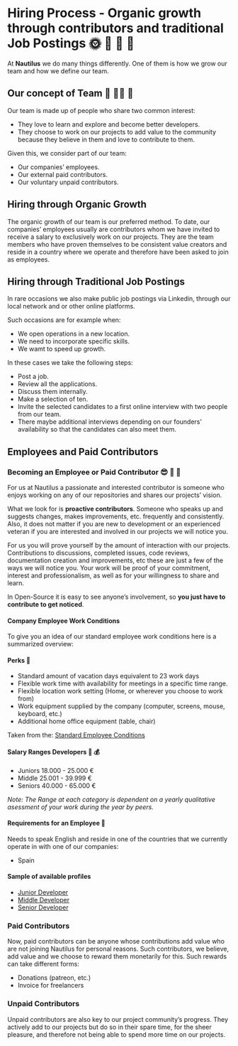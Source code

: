 # Hiring Process - Organic growth through contributors and traditional Job Postings :sun_with_face: :seedling: :tulip: :sunflower:

At **Nautilus** we do many things differently. One of them is how we grow our team and how we define our team.

## Our concept of Team :raising_hand: :ok_woman: :woman:

Our team is made up of people who share two common interest:

- They love to learn and explore and become better developers.
- They choose to work on our projects to add value to the community because they believe in them and love to contribute to them.

Given this, we consider part of our team:

- Our companies’ employees.
- Our external paid contributors.
- Our voluntary unpaid contributors.

## Hiring through Organic Growth

The organic growth of our team is our preferred method.
To date, our companies’ employees usually are contributors whom we have invited to receive a salary to exclusively work on our projects. 
They are the team members who have proven themselves to be consistent value creators and reside in a country where we operate and therefore have been asked to join as employees.

## Hiring through Traditional Job Postings

In rare occasions we also make public job postings via Linkedin, through our local network and or other online platforms.

Such occasions are for example when:

- We open operations in a new location.
- We need to incorporate specific skills.
- We wamt to speed up growth.

In these cases we take the following steps:

- Post a job.
- Review all the applications.
- Discuss them internally.
- Make a selection of ten.
- Invite the selected candidates to a first online interview with two people from our team.
- There maybe additional interviews depending on our founders' availability so that the candidates can also meet them.

## Employees and Paid Contributors

### Becoming an Employee or Paid Contributor :sunglasses: :raising_hand: :clap:

For us at Nautilus a passionate and interested contributor is someone who enjoys working on any of our repositories and shares our projects’ vision.

What we look for is **proactive contributors**. Someone who speaks up and suggests changes, makes improvements, etc. frequently and consistently.  Also, it does not matter if you are new to development or an experienced veteran if you are interested and involved in our projects we will notice you.

For us you will prove yourself by the amount of interaction with our projects. Contributions to discussions, completed issues, code reviews, documentation creation and improvements, etc these are just a few of the ways we will notice you. Your work will be proof of your commitment, interest and professionalism, as well as for your willingness to share and learn.

In Open-Source it is easy to see anyone’s involvement, so **you just have to contribute to get noticed**.

#### Company Employee Work Conditions

To give you an idea of our standard employee work conditions here is a summarized overview:

#### Perks :mega:

- Standard amount of vacation days equivalent to 23 work days
- Flexible work time with availability for meetings in a specific time range.
- Flexible location work setting (Home, or wherever you choose to work from)
- Work equipment supplied by the company (computer, screens, mouse, keyboard, etc.)
- Additional home office equipment (table, chair)

Taken from the: [Standard Employee Conditions](standard_employee_conditions.md)

#### Salary Ranges Developers :money_with_wings: :moneybag:

- Juniors     18.000 - 25.000 €
- Middle      25.001 - 39.999 €
- Seniors     40.000 - 65.000 €

*Note: The Range at each category is dependent on a yearly qualitative asessment of your work during the year by peers.*

#### Requirements for an Employee :page_with_curl:

Needs to speak English and reside in one of the countries that we currently operate in with one of our companies:

- Spain

#### Sample of available profiles

- [Junior Developer](profile_junior_developer.md)
- [Middle Developer](profile_middle_developer.md)
- [Senior Developer](profile_senior_developer.md)

### Paid Contributors

Now, paid contributors can be anyone whose contributions add value who are not joining Nautilus for personal reasons. Such contributors, we believe, add value and we choose to reward them monetarily for this. Such rewards can take different forms:

- Donations (patreon, etc.)
- Invoice for freelancers

### Unpaid Contributors

Unpaid contributors are also key to our project community’s progress. They actively add to our projects but do so in their spare time, for the sheer pleasure, and therefore not being able to spend more time on our projects.
